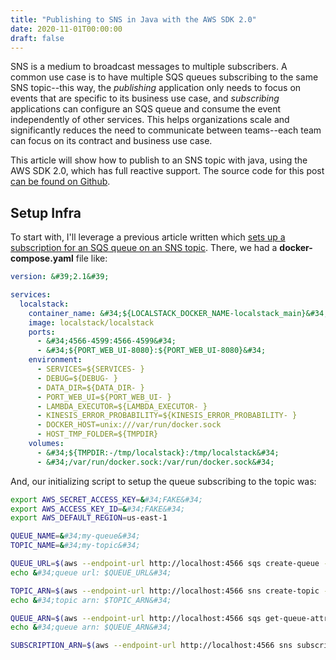 ```yaml
---
title: "Publishing to SNS in Java with the AWS SDK 2.0"
date: 2020-11-01T00:00:00
draft: false
---
```


SNS is a medium to broadcast messages to multiple subscribers. A common use case is to have multiple SQS queues subscribing to the same SNS topic--this way, the _publishing_ application only needs to focus on events that are specific to its business use case, and _subscribing_ applications can configure an SQS queue and consume the event independently of other services. This helps organizations scale and significantly reduces the need to communicate between teams--each team can focus on its contract and business use case.

This article will show how to publish to an SNS topic with java, using the AWS SDK 2.0, which has full reactive support. The source code for this post [can be found on Github](https://github.com/nfisher23/reactive-programming-webflux).

## Setup Infra

To start with, I&#39;ll leverage a previous article written which [sets up a subscription for an SQS queue on an SNS topic](https://nickolasfisher.com/blog/How-to-Setup-SNS-Message-Forwarding-to-SQS-with-the-AWS-CLI). There, we had a **docker-compose.yaml** file like:

``` yaml
version: &#39;2.1&#39;

services:
  localstack:
    container_name: &#34;${LOCALSTACK_DOCKER_NAME-localstack_main}&#34;
    image: localstack/localstack
    ports:
      - &#34;4566-4599:4566-4599&#34;
      - &#34;${PORT_WEB_UI-8080}:${PORT_WEB_UI-8080}&#34;
    environment:
      - SERVICES=${SERVICES- }
      - DEBUG=${DEBUG- }
      - DATA_DIR=${DATA_DIR- }
      - PORT_WEB_UI=${PORT_WEB_UI- }
      - LAMBDA_EXECUTOR=${LAMBDA_EXECUTOR- }
      - KINESIS_ERROR_PROBABILITY=${KINESIS_ERROR_PROBABILITY- }
      - DOCKER_HOST=unix:///var/run/docker.sock
      - HOST_TMP_FOLDER=${TMPDIR}
    volumes:
      - &#34;${TMPDIR:-/tmp/localstack}:/tmp/localstack&#34;
      - &#34;/var/run/docker.sock:/var/run/docker.sock&#34;

```

And, our initializing script to setup the queue subscribing to the topic was:

``` bash
export AWS_SECRET_ACCESS_KEY=&#34;FAKE&#34;
export AWS_ACCESS_KEY_ID=&#34;FAKE&#34;
export AWS_DEFAULT_REGION=us-east-1

QUEUE_NAME=&#34;my-queue&#34;
TOPIC_NAME=&#34;my-topic&#34;

QUEUE_URL=$(aws --endpoint-url http://localhost:4566 sqs create-queue --queue-name &#34;$QUEUE_NAME&#34; --output text)
echo &#34;queue url: $QUEUE_URL&#34;

TOPIC_ARN=$(aws --endpoint-url http://localhost:4566 sns create-topic --output text --name &#34;$TOPIC_NAME&#34;)
echo &#34;topic arn: $TOPIC_ARN&#34;

QUEUE_ARN=$(aws --endpoint-url http://localhost:4566 sqs get-queue-attributes --queue-url &#34;$QUEUE_URL&#34; | jq -r &#34;.Attributes.QueueArn&#34;)
echo &#34;queue arn: $QUEUE_ARN&#34;

SUBSCRIPTION_ARN=$(aws --endpoint-url http://localhost:4566 sns subscribe --topic-arn &#34;$TOPIC_ARN&#34; --protocol sqs --notification-endpoint &#34;$QUEUE_ARN&#34; --output text)

